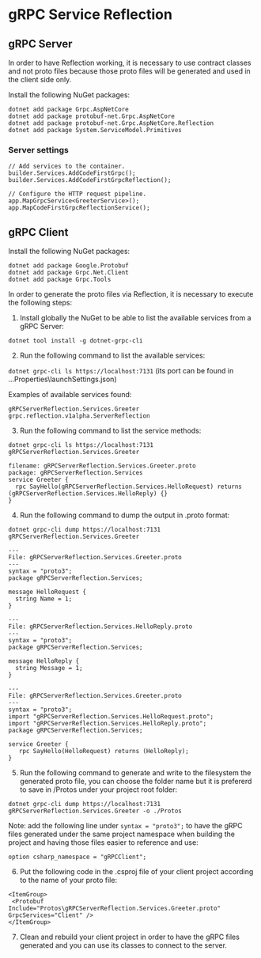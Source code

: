 # gRPC Service Reflection

## gRPC Server

In order to have Reflection working, it is necessary to use contract classes and not proto files because those proto files will be generated and used in the client side only.

Install the following NuGet packages:

`dotnet add package Grpc.AspNetCore`  
`dotnet add package protobuf-net.Grpc.AspNetCore`  
`dotnet add package protobuf-net.Grpc.AspNetCore.Reflection`  
`dotnet add package System.ServiceModel.Primitives`  

### Server settings

`// Add services to the container.`  
`builder.Services.AddCodeFirstGrpc();`  
`builder.Services.AddCodeFirstGrpcReflection();`  

`// Configure the HTTP request pipeline.`  
`app.MapGrpcService<GreeterService>();`  
`app.MapCodeFirstGrpcReflectionService();`  

## gRPC Client

Install the following NuGet packages:

`dotnet add package Google.Protobuf`  
`dotnet add package Grpc.Net.Client`  
`dotnet add package Grpc.Tools`  

In order to generate the proto files via Reflection, it is necessary to execute the following steps:

1. Install globally the NuGet to be able to list the available services from a gRPC Server:

`dotnet tool install -g dotnet-grpc-cli`  

2. Run the following command to list the available services:

`dotnet grpc-cli ls https://localhost:7131` (its port can be found in ...Properties\launchSettings.json)

Examples of available services found:

`gRPCServerReflection.Services.Greeter`  
`grpc.reflection.v1alpha.ServerReflection`  

3. Run the following command to list the service methods:

`dotnet grpc-cli ls https://localhost:7131 gRPCServerReflection.Services.Greeter`

`filename: gRPCServerReflection.Services.Greeter.proto`  
`package: gRPCServerReflection.Services`  
`service Greeter {`  
`  rpc SayHello(gRPCServerReflection.Services.HelloRequest) returns (gRPCServerReflection.Services.HelloReply) {}`  
`}`  

4. Run the following command to dump the output in .proto format:

`dotnet grpc-cli dump https://localhost:7131 gRPCServerReflection.Services.Greeter`  

`---`  
`File: gRPCServerReflection.Services.Greeter.proto`  
`---`  
`syntax = "proto3";`  
`package gRPCServerReflection.Services;`  

`message HelloRequest {`  
`  string Name = 1;`  
`}`  

`---`  
`File: gRPCServerReflection.Services.HelloReply.proto`  
`---`  
`syntax = "proto3";`  
`package gRPCServerReflection.Services;`  

`message HelloReply {`  
`  string Message = 1;`  
`}`  

`---`  
`File: gRPCServerReflection.Services.Greeter.proto`  
`---`  
`syntax = "proto3";`  
`import "gRPCServerReflection.Services.HelloRequest.proto";`  
`import "gRPCServerReflection.Services.HelloReply.proto";`  
`package gRPCServerReflection.Services;`  

`service Greeter {`  
`   rpc SayHello(HelloRequest) returns (HelloReply);`  
`}`  

5. Run the following command to generate and write to the filesystem the generated proto file, you can choose the folder name but it is prefererd to save in /Protos under your project root folder:

`dotnet grpc-cli dump https://localhost:7131 gRPCServerReflection.Services.Greeter -o ./Protos`  

Note: add the following line under `syntax = "proto3";` to have the gRPC files generated under the same project namespace when building the project and having those files easier to reference and use:

`option csharp_namespace = "gRPCClient";`

6. Put the following code in the .csproj file of your client project according to the name of your proto file:

`<ItemGroup>`  
 ` <Protobuf Include="Protos\gRPCServerReflection.Services.Greeter.proto" GrpcServices="Client" />`  
`</ItemGroup>`  

7. Clean and rebuild your client project in order to have the gRPC files generated and you can use its classes to connect to the server.
